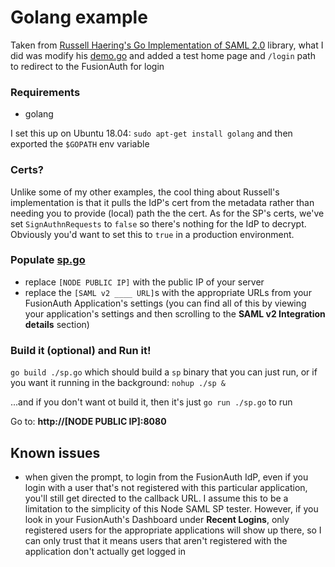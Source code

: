 # Golang example
Taken from [Russell Haering's Go Implementation of SAML 2.0](https://github.com/russellhaering/gosaml2) library, what I did was modify his [demo.go](https://github.com/russellhaering/gosaml2/blob/master/s2example/demo.go) and added a test home page and `/login` path to redirect to the FusionAuth for login 

### Requirements
- golang

I set this up on Ubuntu 18.04: `sudo apt-get install golang` and then exported the `$GOPATH` env variable

### Certs?
Unlike some of my other examples, the cool thing about Russell's implementation is that it pulls the IdP's cert from the metadata rather than needing you to provide (local) path the the cert.  As for the SP's certs, we've set `SignAuthnRequests` to `false` so there's nothing for the IdP to decrypt.  Obviously you'd want to set this to `true` in a production environment.

### Populate [sp.go](./sp.go)
- replace `[NODE PUBLIC IP]` with the public IP of your server
- replace the `[SAML v2 ____ URL]`s with the appropriate URLs from your FusionAuth Application's settings (you can find all of this by viewing your application's settings and then scrolling to the **SAML v2 Integration details** section)

### Build it (optional) and Run it!
`go build ./sp.go` which should build a `sp` binary that you can just run, or if you want it running in the background: `nohup ./sp &`

...and if you don't want ot build it, then it's just `go run ./sp.go` to run

Go to: **http://[NODE PUBLIC IP]:8080** 

## Known issues 
- when given the prompt, to login from the FusionAuth IdP, even if you login with a user that's not registered with this particular application, you'll still get directed to the callback URL.  I assume this to be a limitation to the simplicity of this Node SAML SP tester.  However, if you look in your FusionAuth's Dashboard under **Recent Logins**, only registered users for the appropriate applications will show up there, so I can only trust that it means users that aren't registered with the application don't actually get logged in
